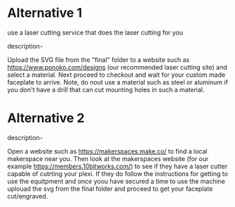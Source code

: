 # Alternative 1

use a laser cutting service that does the laser cutting for you

description-
     
   Upload the SVG file from the "final" folder to a website such as https://www.ponoko.com/designs (our recommended laser cutting site) and select a material. Next proceed to    checkout and wait for your custom made faceplate to arrive. Note, do nout use a material such as steel or aluminum if you don't have a drill that can cut mounting holes in such a material.

# Alternative 2

description-

   Open a website such as https://makerspaces.make.co/ to find a local makerspace near you. Then look at the makerspaces website (for our example https://members.10bitworks.com/) to see if they have a laser cutter capable of cutrting your plexi. If they do follow the instructions for getting to use the equitpment and once yoou have secured a time to use the machine uplouad the svg from the final folder and proceed to get your faceplate cut/engraved.
